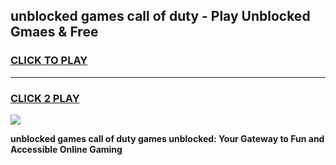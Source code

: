 
## unblocked games call of duty - Play Unblocked Gmaes & Free
<h3>
<a href="https://premium.freeplayer.one?title=unblocked_games_call_of_duty&ref=19F">CLICK TO PLAY</a></h3>
<hr>

<h3>
<a href="https://premium.freeplayer.one?title=unblocked_games_call_of_duty&ref=19F">CLICK 2 PLAY</a>
  
</h3>

<a href="https://premium.freeplayer.one?title=unblocked_games_call_of_duty&ref=19F/"><img src="https://clearcache.store/games.png"></a>


**unblocked games call of duty games unblocked: Your Gateway to Fun and Accessible Online Gaming**
